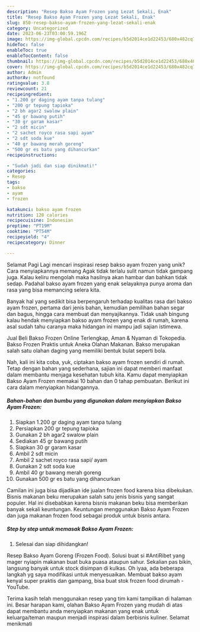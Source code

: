 ```yaml
---
description: "Resep Bakso Ayam Frozen yang Lezat Sekali, Enak"
title: "Resep Bakso Ayam Frozen yang Lezat Sekali, Enak"
slug: 850-resep-bakso-ayam-frozen-yang-lezat-sekali-enak
category: Uncategorized
date: 2023-06-23T03:00:59.196Z
image: https://img-global.cpcdn.com/recipes/b5d2014ce1d22453/680x482cq70/bakso-ayam-frozen-foto-resep-utama.jpg
hideToc: false
enableToc: true
enableTocContent: false
thumbnail: https://img-global.cpcdn.com/recipes/b5d2014ce1d22453/680x482cq70/bakso-ayam-frozen-foto-resep-utama.jpg
cover: https://img-global.cpcdn.com/recipes/b5d2014ce1d22453/680x482cq70/bakso-ayam-frozen-foto-resep-utama.jpg
author: Admin
authorAv: notfound
ratingvalue: 3.8
reviewcount: 21
recipeingredient:
- "1.200 gr daging ayam tanpa tulang"
- "200 gr tepung tapioka"
- "2 bh agar2 swalow plain"
- "45 gr bawang putih"
- "30 gr garam kasar"
- "2 sdt micin"
- "2 sachet royco rasa sapi ayam"
- "2 sdt soda kue"
- "40 gr bawang merah goreng"
- "500 gr es batu yang dihancurkan"
recipeinstructions:

- "Sudah jadi dan siap dinikmati!"
categories:
- Resep
tags:
- bakso
- ayam
- frozen

katakunci: bakso ayam frozen 
nutrition: 128 calories
recipecuisine: Indonesian
preptime: "PT19M"
cooktime: "PT54M"
recipeyield: "4"
recipecategory: Dinner

---
```



Selamat Pagi Lagi mencari inspirasi resep bakso ayam frozen yang unik? Cara menyiapkannya memang Agak tidak terlalu sulit namun tidak gampang juga. Kalau keliru mengolah maka hasilnya akan hambar dan bahkan tidak sedap. Padahal bakso ayam frozen yang enak selayaknya punya aroma dan rasa yang bisa memancing selera kita.


Banyak hal yang sedikit bisa berpengaruh terhadap kualitas rasa dari bakso ayam frozen, pertama dari jenis bahan, kemudian pemilihan bahan segar dan bagus, hingga cara membuat dan menyajikannya. Tidak usah bingung kalau hendak menyiapkan bakso ayam frozen yang enak di rumah, karena asal sudah tahu caranya maka hidangan ini mampu jadi sajian istimewa.

Jual Beli Bakso Frozen Online Terlengkap, Aman &amp; Nyaman di Tokopedia. Bakso Frozen Praktis untuk Aneka Olahan Makanan. Bakso merupakan salah satu olahan daging yang memiliki bentuk bulat seperti bola.


Nah, kali ini kita coba, yuk, ciptakan bakso ayam frozen sendiri di rumah. Tetap dengan bahan yang sederhana, sajian ini dapat memberi manfaat dalam membantu menjaga kesehatan tubuh kita. Kamu dapat menyiapkan Bakso Ayam Frozen memakai 10 bahan dan 0 tahap pembuatan. Berikut ini cara dalam menyiapkan hidangannya.

<!--inarticleads1-->

##### Bahan-bahan dan bumbu yang digunakan dalam menyiapkan Bakso Ayam Frozen:

1. Siapkan 1.200 gr daging ayam tanpa tulang
1. Persiapkan 200 gr tepung tapioka
1. Gunakan 2 bh agar2 swalow plain
1. Sediakan 45 gr bawang putih
1. Siapkan 30 gr garam kasar
1. Ambil 2 sdt micin
1. Ambil 2 sachet royco rasa sapi/ ayam
1. Gunakan 2 sdt soda kue
1. Ambil 40 gr bawang merah goreng
1. Gunakan 500 gr es batu yang dihancurkan


Camilan ini juga bisa dijadikan ide jualan frozen food karena bisa dibekukan. Bisnis makanan beku merupakan salah satu jenis bisnis yang sangat populer. Hal ini disebabkan karena bisnis makanan beku bisa memberikan banyak sekali keuntungan. Keuntungan menggunakan Bakso Ayam Frozen dan juga makanan frozen food sebagai produk untuk bisnis antara. 

<!--inarticleads2-->

##### Step by step untuk memasak Bakso Ayam Frozen:


1. Selesai dan siap dihidangkan!

Resep Bakso Ayam Goreng (Frozen Food). Solusi buat si #AntiRibet yang mager nyiapin makanan buat buka puasa ataupun sahur. Sekalian pas bikin, langsung banyak untuk stock disimpan di kulkas. Oh iyaa, ada beberapa langkah yg saya modifikasi untuk menyesuaikan. Membuat bakso ayam kenyal super praktis dan gampang, bisa buat stok frozen food dirumah - YouTube. 

Terima kasih telah menggunakan resep yang tim kami tampilkan di halaman ini. Besar harapan kami, olahan Bakso Ayam Frozen yang mudah di atas dapat membantu anda menyiapkan makanan yang enak untuk keluarga/teman maupun menjadi inspirasi dalam berbisnis kuliner. Selamat menikmati
